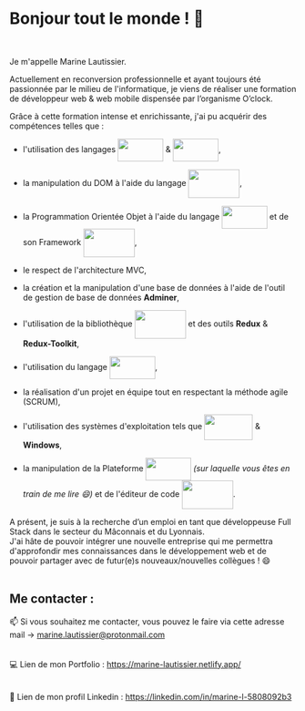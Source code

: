 # Bonjour tout le monde ! 👋  
<br/>  

Je m'appelle Marine Lautissier.  

Actuellement en reconversion professionnelle et ayant toujours été passionnée par le milieu de l'informatique, je viens de réaliser une formation de développeur web & web mobile dispensée par l’organisme O’clock.  

Grâce à cette formation intense et enrichissante, j'ai pu acquérir des compétences telles que :
- l'utilisation des langages <img width="80" height="40" align="center" src="https://www.vectorlogo.zone/logos/w3_html5/w3_html5-ar21.svg"/> & <img width="80" height="40" align="center" src="https://www.vectorlogo.zone/logos/w3_css/w3_css-ar21.svg"/>,
- la manipulation du DOM à l'aide du langage <img width="90" height="50" align="center" src="https://www.vectorlogo.zone/logos/javascript/javascript-ar21.svg"/>,
- la Programmation Orientée Objet à l'aide du langage <img width="80" height="40" align="center" src="https://www.vectorlogo.zone/logos/php/php-ar21.svg"/> et de son Framework <img width="90" height="50" align="center" src="https://www.vectorlogo.zone/logos/laravel/laravel-ar21.svg"/>,
- le respect de l'architecture MVC,  

- la création et la manipulation d'une base de données à l'aide de l'outil de gestion de base de données **Adminer**,
- l'utilisation de la bibliothèque <img width="90" height="50" align="center" src="https://www.vectorlogo.zone/logos/reactjs/reactjs-ar21.svg"/> et des outils **Redux** & **Redux-Toolkit**,
- l'utilisation du langage <img width="80" height="40" align="center" src="https://www.vectorlogo.zone/logos/typescriptlang/typescriptlang-ar21.svg"/>,
- la réalisation d'un projet en équipe tout en respectant la méthode agile (SCRUM),
- l'utilisation des systèmes d'exploitation tels que <img width="85" height="45" align="center" src="https://www.vectorlogo.zone/logos/linux/linux-ar21.svg"/> & **Windows**,
- la manipulation de la Plateforme <img width="80" height="40" align="center" src="https://www.vectorlogo.zone/logos/github/github-ar21.svg"/> *(sur laquelle vous êtes en train de me lire 😄)* et de l'éditeur de code <img width="90" height="50" align="center" src="https://www.vectorlogo.zone/logos/visualstudio_code/visualstudio_code-ar21.svg"/>.  
  
A présent, je suis à la recherche d’un emploi en tant que développeuse Full Stack dans le secteur du Mâconnais et du Lyonnais.  
J'ai hâte de pouvoir intégrer une nouvelle entreprise qui me permettra d'approfondir mes connaissances dans le développement web et de pouvoir partager avec de futur(e)s nouveaux/nouvelles collègues ! 😄   
<br/>  

## Me contacter :  
  
📫 Si vous souhaitez me contacter, vous pouvez le faire via cette adresse mail -> marine.lautissier@protonmail.com  
<br/>  
💻 Lien de mon Portfolio : https://marine-lautissier.netlify.app/  
<br/>  
👩 Lien de mon profil Linkedin : https://linkedin.com/in/marine-l-5808092b3  
